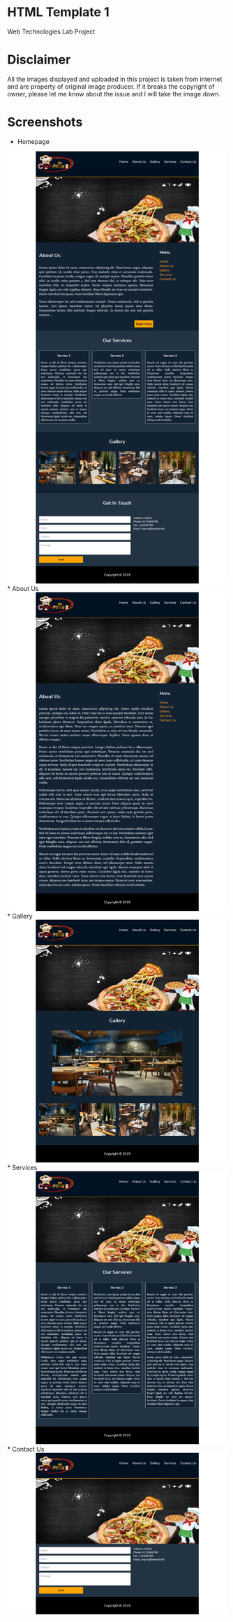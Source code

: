 # HTML Template 1
Web Technologies Lab Project<br>
# Disclaimer
All the images displayed and uploaded in this project is taken from internet and are property of original image producer. If it breaks the copyright of owner, please let me know about the issue and I will take the image down.
# Screenshots
* Homepage
<img src="https://raw.githubusercontent.com/TufayelLUS/HTML-Template-1/master/screenshots/1.png" />
* About Us
<img src="https://raw.githubusercontent.com/TufayelLUS/HTML-Template-1/master/screenshots/2.png" />
* Gallery
<img src="https://raw.githubusercontent.com/TufayelLUS/HTML-Template-1/master/screenshots/3.jpg" />
* Services
<img src="https://raw.githubusercontent.com/TufayelLUS/HTML-Template-1/master/screenshots/4.png" />
* Contact Us
<img src="https://raw.githubusercontent.com/TufayelLUS/HTML-Template-1/master/screenshots/5.png" />
